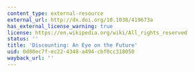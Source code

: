 ```yaml
---
content_type: external-resource
external_url: http://dx.doi.org/10.1038/419673a
has_external_license_warning: true
license: https://en.wikipedia.org/wiki/All_rights_reserved
status: ''
title: 'Discounting: An Eye on the Future'
uid: 0d80ec7f-ec22-4348-a494-cbf0cc318050
wayback_url: ''
---
```


